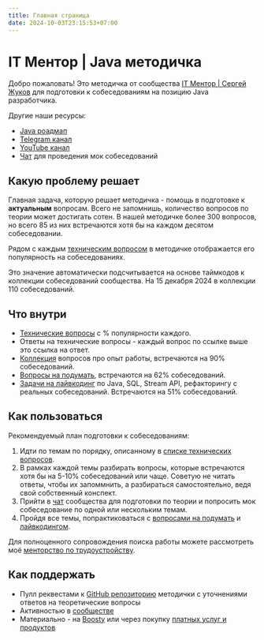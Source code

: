 ```yaml
---
title: Главная страница
date: 2024-10-03T23:15:53+07:00
---
```


# IT Ментор | Java методичка

Добро пожаловать! Это методичка от сообщества [IT Ментор | Сергей Жуков](https://t.me/zhukovsd_it_chat) для подготовки к собеседованиям на позицию Java разработчика.

Другие наши ресурсы:
- [Java роадмап](https://zhukovsd.github.io/java-backend-learning-course/)
- [Telegram канал](https://t.me/zhukovsd_it_mentor)
- [YouTube канал](https://youtube.com/@zhukovsd_it_mentor)
- [Чат](https://t.me/+8YGzqvJOndg1Yjky) для проведения мок собеседований

## Какую проблему решает

Главная задача, которую решает методичка - помощь в подготовке к **актуальным** вопросам. Всего не запомнишь, количество вопросов по теории может достигать сотен. В нашей методичке более 300 вопросов, но всего 85 из них встречаются хотя бы на каждом десятом собеседовании.

Рядом с каждым [техническим вопросом](https://zhukovsd.github.io/java-backend-interview-prep/questions/) в методичке отображается его популярность на собеседованиях.

Это значение автоматически подсчитывается на основе таймкодов к коллекции собеседований сообщества. На 15 декабря 2024 в коллекции 110 собеседований.

## Что внутри

- [Технические вопросы](https://zhukovsd.github.io/java-backend-interview-prep/questions/) с % популярности каждого.
- Ответы на технические вопросы - каждый вопрос по ссылке выше это ссылка на ответ.
- [Коллекция](https://zhukovsd.github.io/java-backend-interview-prep/work-experience/) вопросов про опыт работы, встречаются на 90% собеседований.
- [Вопросы на подумать](https://zhukovsd.github.io/java-backend-interview-prep/tasks-to-think/), встречаются на 62% собеседований.
- [Задачи на лайвкодинг](https://zhukovsd.github.io/java-backend-interview-prep/livecoding/) по Java, SQL, Stream API, рефакторингу с реальных собеседований. Встречаются на 51% собеседований.

## Как пользоваться

Рекомендуемый план подготовки к собеседованиям:
1. Идти по темам по порядку, описанному в [списке технических вопросов](https://zhukovsd.github.io/java-backend-interview-prep/questions/).
2. В рамках каждой темы разбирать вопросы, которые встречаются хотя бы на 5-10% собеседований или чаще. Советую не читать ответы, чтобы их запоммнить, а разбираться самостоятельно, ведя свой собственный конспект.
3. Прийти в [чат](https://t.me/+8YGzqvJOndg1Yjky) сообщества для подготовки по теории и попросить мок собеседование по одной или нескольким темам.
4. Пройдя все темы, попрактиковаться с [вопросами на подумать](https://zhukovsd.github.io/java-backend-interview-prep/tasks-to-think/) и [лайвкодингом](https://zhukovsd.github.io/java-backend-interview-prep/livecoding/).

Для полноценного сопровождения поиска работы можете рассмотреть моё [менторство по трудоустройству](https://telegra.ph/Mentorstvo-po-trudoustrojstvu-10-26).

## Как поддержать

- Пулл реквестами к [GitHub репозиторию](https://github.com/zhukovsd/java-backend-interview-prep/) методички с уточнениями ответов на теоретические вопросы
- Активностью в [сообществе](https://t.me/zhukovsd_it_chat)
- Материально - на [Boosty](https://boosty.to/zhukovsd) или через покупку [платных услуг и продуктов](https://t.me/zhukovsd_it_chat/143340/143341)
